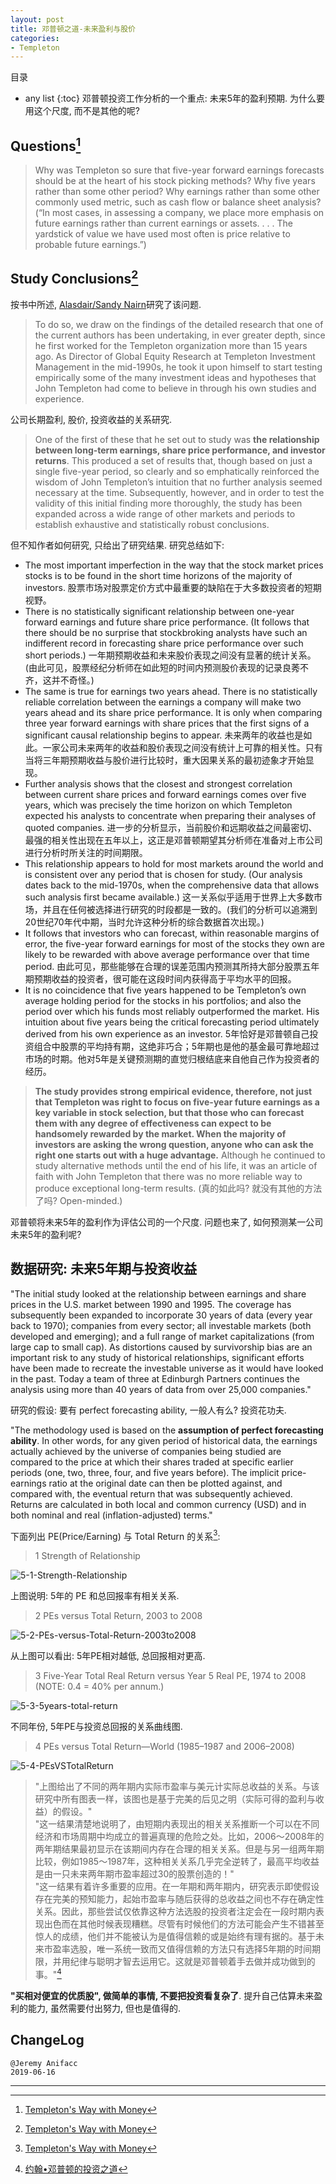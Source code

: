 ```yaml
---
layout: post
title: 邓普顿之道-未来盈利与股价
categories:
- Templeton
---
```

目录  
* any list
{:toc}
邓普顿投资工作分析的一个重点: 未来5年的盈利预期. 为什么要用这个尺度, 而不是其他的呢?

## Questions[^1]

> Why was Templeton so sure that five-year forward earnings forecasts should be at the heart of his stock picking methods? Why five years rather than some other period? Why earnings rather than some other commonly used metric, such as cash flow or balance sheet analysis? (“In most cases, in assessing a company, we place more emphasis on future earnings rather than current earnings or assets. . . . The yardstick of value we have used most often is price relative to probable future earnings.”)

## Study Conclusions[^1]

按书中所述, [Alasdair/Sandy Nairn](https://www.edinburghpartners.com/staff/dr-sandy-nairn)研究了该问题.

> To do so, we draw on the findings of the detailed research that one of the current authors has been undertaking, in ever greater depth, since he first worked for the Templeton organization more than 15 years ago. As Director of Global Equity Research at Templeton Investment Management in the mid-1990s, he took it upon himself to start testing empirically some of the many investment ideas and hypotheses that John Templeton had come to believe in through his own studies and experience.

公司长期盈利, 股价, 投资收益的关系研究.

> One of the first of these that he set out to study was **the relationship between long-term earnings, share price performance, and investor returns**. This produced a set of results that, though based on just a single five-year period, so clearly and so emphatically reinforced the wisdom of John Templeton’s intuition that no further analysis seemed necessary at the time. Subsequently, however, and in order to test the validity of this initial finding more thoroughly, the study has been expanded across a wide range of other markets and periods to establish exhaustive and statistically robust conclusions.

但不知作者如何研究, 只给出了研究结果. 研究总结如下:

- The most important imperfection in the way that the stock market prices stocks is to be found in the short time horizons of the majority of investors. 股票市场对股票定价方式中最重要的缺陷在于大多数投资者的短期视野。
- There is no statistically significant relationship between one-year forward earnings and future share price performance. (It follows that there should be no surprise that stockbroking analysts have such an indifferent record in forecasting share price performance over such short periods.) 一年期预期收益和未来股价表现之间没有显著的统计关系。(由此可见，股票经纪分析师在如此短的时间内预测股价表现的记录良莠不齐，这并不奇怪。)
- The same is true for earnings two years ahead. There is no statistically reliable correlation between the earnings a company will make two years ahead and its share price performance. It is only when comparing three year forward earnings with share prices that the first signs of a significant causal relationship begins to appear. 未来两年的收益也是如此。一家公司未来两年的收益和股价表现之间没有统计上可靠的相关性。只有当将三年期预期收益与股价进行比较时，重大因果关系的最初迹象才开始显现。
- Further analysis shows that the closest and strongest correlation between current share prices and forward earnings comes over five years, which was precisely the time horizon on which Templeton expected his analysts to concentrate when preparing their analyses of quoted companies. 进一步的分析显示，当前股价和远期收益之间最密切、最强的相关性出现在五年以上，这正是邓普顿期望其分析师在准备对上市公司进行分析时所关注的时间期限。
- This relationship appears to hold for most markets around the world and is consistent over any period that is chosen for study. (Our analysis dates back to the mid-1970s, when the comprehensive data that allows such analysis first became available.) 这一关系似乎适用于世界上大多数市场，并且在任何被选择进行研究的时段都是一致的。(我们的分析可以追溯到20世纪70年代中期，当时允许这种分析的综合数据首次出现。)
- It follows that investors who can forecast, within reasonable margins of error, the five-year forward earnings for most of the stocks they own are likely to be rewarded with above average performance over that time period. 由此可见，那些能够在合理的误差范围内预测其所持大部分股票五年期预期收益的投资者，很可能在这段时间内获得高于平均水平的回报。
- It is no coincidence that five years happened to be Templeton’s own average holding period for the stocks in his portfolios; and also the period over which his funds most reliably outperformed the market. His intuition about five years being the critical forecasting period ultimately derived from his own experience as an investor. 5年恰好是邓普顿自己投资组合中股票的平均持有期，这绝非巧合；5年期也是他的基金最可靠地超过市场的时期。他对5年是关键预测期的直觉归根结底来自他自己作为投资者的经历。

> **The study provides strong empirical evidence, therefore, not just that Templeton was right to focus on five-year future earnings as a key variable in stock selection, but that those who can forecast them with any degree of effectiveness can expect to be handsomely rewarded by the market. When the majority of investors are asking the wrong question, anyone who can ask the right one starts out with a huge advantage.** Although he continued to study alternative methods until the end of his life, it was an article of faith with John Templeton that there was no more reliable way to produce exceptional long-term results. (真的如此吗? 就没有其他的方法了吗? Open-minded.)

邓普顿将未来5年的盈利作为评估公司的一个尺度. 问题也来了, 如何预测某一公司未来5年的盈利呢? 

## 数据研究: 未来5年期与投资收益

"The initial study looked at the relationship between earnings and share prices in the U.S. market between 1990 and 1995. The coverage has subsequently been expanded to incorporate 30 years of data (every year back to 1970); companies from every sector; all investable markets (both developed and emerging); and a full range of market capitalizations (from large cap to small cap). As distortions caused by survivorship bias are an important risk to any study of historical relationships, significant efforts have been made to recreate the investable universe as it would have looked in the past. Today a team of three at Edinburgh Partners continues the analysis using more than 40 years of data from over 25,000 companies."

研究的假设: 要有 perfect forecasting ability, 一般人有么? 投资花功夫.

"The methodology used is based on the **assumption of perfect forecasting ability**. In other words, for any given period of historical data, the earnings actually achieved by the universe of companies being studied are compared to the price at which their shares traded at specific earlier periods (one, two, three, four, and five years before). The implicit price-earnings ratio at the original date can then be plotted against, and compared with, the eventual return that was subsequently achieved. Returns are calculated in both local and common currency (USD) and in both nominal and real (inflation-adjusted) terms."

下面列出 PE(Price/Earning) 与 Total Return 的关系[^1]:

> 1 Strength of Relationship

![5-1-Strength-Relationship](https://raw.githubusercontent.com/Anifacc/anifacc.github.io/master/images/templeton-5year-forward-pe.png)

上图说明: 5年的 PE 和总回报率有相关关系.

> 2 PEs versus Total Return, 2003 to 2008

![5-2-PEs-versus-Total-Return-2003to2008](https://raw.githubusercontent.com/Anifacc/anifacc.github.io/master/images/templeton-5year-forward-pe-2.png)

从上图可以看出: 5年PE相对越低, 总回报相对更高.

> 3 Five-Year Total Real Return versus Year 5 Real PE, 1974 to 2008 (NOTE: 0.4 = 40% per annum.)

![5-3-5years-total-return](https://raw.githubusercontent.com/Anifacc/anifacc.github.io/master/images/templeton-5year-forward-pe-1974-2008.png)

不同年份, 5年PE与投资总回报的关系曲线图.

> 4 PEs versus Total Return—World (1985–1987 and 2006–2008)

![5-4-PEsVSTotalReturn](https://raw.githubusercontent.com/Anifacc/anifacc.github.io/master/images/templeton-2year-forward-pe-2008.png)

> "上图给出了不同的两年期内实际市盈率与美元计实际总收益的关系。与该研究中所有图表一样，该图也是基于完美的后见之明（实际可得的盈利与收益）的假设。"  
> "这一结果清楚地说明了，由短期内表现出的相关关系推断一个可以在不同经济和市场周期中均成立的普遍真理的危险之处。比如，2006～2008年的两年期结果最初显示在该期间内存在合理的相关关系。但是与另一组两年期比较，例如1985～1987年，这种相关关系几乎完全逆转了，最高平均收益是由一只未来两年期市盈率超过30的股票创造的！"  
> "这一结果有着许多重要的应用。在一年期和两年期内，研究表示即使假设存在完美的预知能力，起始市盈率与随后获得的总收益之间也不存在确定性关系。因此，那些尝试仅依靠这种方法选股的投资者注定会在一段时期内表现出色而在其他时候表现糟糕。尽管有时候他们的方法可能会产生不错甚至惊人的成绩，他们并不能被认为是值得信赖的或是始终有理有据的。基于未来市盈率选股，唯一系统一致而又值得信赖的方法只有选择5年期的时间期限，并用纪律与聪明才智去运用它。这就是邓普顿着手去做并成功做到的事。"[^2]

**"买相对便宜的优质股", 做简单的事情, 不要把投资看复杂了**. 提升自己估算未来盈利的能力, 虽然需要付出努力, 但也是值得的. 

## ChangeLog

```
@Jeremy Anifacc
2019-06-16
```

---

[^1]:[Templeton's Way with Money](https://book.douban.com/subject/6915772/)
[^2]:[约翰•邓普顿的投资之道](https://book.douban.com/subject/25723410/)

